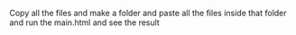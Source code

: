 Copy all the files and make a folder and paste all the files inside that folder and run the main.html and see the result
